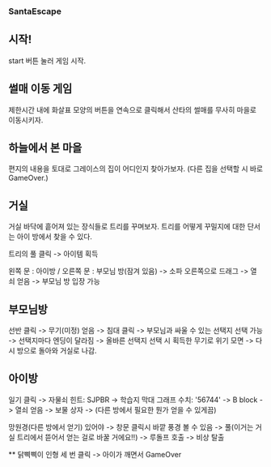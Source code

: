 ###   SantaEscape   ###

##  시작! ##
start 버튼 눌러 게임 시작.

##  썰매 이동 게임 ##
제한시간 내에 화살표 모양의 버튼을 연속으로 클릭해서 산타의 썰매를 무사히 마을로 이동시키자.  

##  하늘에서 본 마을  ##
편지의 내용을 토대로 그레이스의 집이 어디인지 찾아가보자.
(다른 집을 선택할 시 바로 GameOver.)

##  거실  ##
거실 바닥에 흩어져 있는 장식들로 트리를 꾸며보자.
트리를 어떻게 꾸밀지에 대한 단서는 아이 방에서 찾을 수 있다.

트리의 풀 클릭 -> 아이템 획득

왼쪽 문 : 아이방 / 오른쪽 문 : 부모님 방(잠겨 있음) -> 소파 오른쪽으로 드래그 -> 열쇠 얻음 -> 부모님 방 입장 가능

##  부모님방  ##
선반 클릭 -> 무기(미정) 얻음 -> 침대 클릭 -> 부모님과 싸울 수 있는 선택지 선택 가능 -> 선택지마다 엔딩이 달라짐 -> 올바른 선택지 선택 시 획득한 무기로 위기 모면 -> 다시 방으로 돌아와 거실로 나감.

##  아이방  ##
일기 클릭 -> 자물쇠 힌트: SJPBR -> 학습지 막대 그래프 수치: '56744'
-> B block -> 열쇠 얻음 -> 보물 상자 -> (다른 방에서 필요한 뭔가 얻을 수 있게끔)

망원경(다른 방에서 얻기) 있어야 -> 창문 클릭시 바깥 풍경 볼 수 있음 -> 풀(이거는 거실 트리에서 뜯어서 얻는 걸로 바꿀 거에요!!) -> 루돌프 호출 -> 비상 탈출

** 닭삑삑이 인형
세 번 클릭 -> 아이가 깨면서  GameOver
